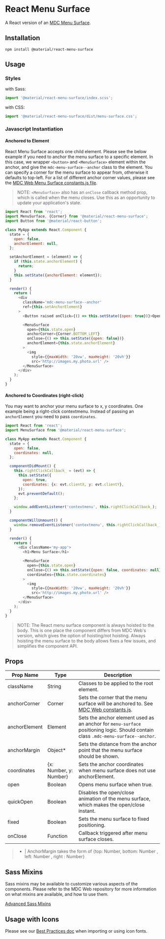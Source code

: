 # React Menu Surface

A React version of an [MDC Menu Surface](https://github.com/material-components/material-components-web/tree/master/packages/mdc-menu-surface).

## Installation

```
npm install @material/react-menu-surface
```

## Usage

### Styles

with Sass:
```js
import '@material/react-menu-surface/index.scss';
```

with CSS:
```js
import '@material/react-menu-surface/dist/menu-surface.css';
```

### Javascript Instantiation

#### Anchored to Element

React Menu Surface accepts one child element. Please see the below example if you need to anchor the menu surface to a specific element. In this case, we wrapper `<button>` and `<MenuSurface>` element within the anchor, and give the `mdc-menu-surface--anchor` class to the element. You can specify a corner for the menu surface to appear from, otherwise it defaults to top-left. For a list of different anchor corner values, please see the [MDC Web Menu Surface constants.js file](https://github.com/material-components/material-components-web/blob/master/packages/mdc-menu-surface/constants.js#L74).

> NOTE: `<MenuSurface>` also has an `onClose` callback method prop, which is called when the menu closes. Use this as an opportunity to update your application's state.

```js
import React from 'react';
import MenuSurface, {Corner} from '@material/react-menu-surface';
import Button from '@material/react-button';

class MyApp extends React.Component {
  state = {
    open: false,
    anchorElement: null,
  };

  setAnchorElement = (element) => {
    if (this.state.anchorElement) {
      return;
    }
    this.setState({anchorElement: element});
  }

  render() {
    return (
      <div
        className='mdc-menu-surface--anchor'
        ref={this.setAnchorElement}
      >
        <Button raised onClick={() => this.setState({open: true})}>Open Menu</Button>

        <MenuSurface
          open={this.state.open}
          anchorCorner={Corner.BOTTOM_LEFT}
          onClose={() => this.setState({open: false})}
          anchorElement={this.state.anchorElement}
        >
          <img
            style={{maxWidth: '20vw', maxHeight: '20vh'}}
            src='http://images.my.photo.url' />
        </MenuSurface>
      </div>
    );
  }
}
```
#### Anchored to Coordinates (right-click)

You may want to anchor your menu surface to x, y coordinates. One example being a right-click contextmenu. Instead of passing an `anchorElement` you need to pass `coordinates`.


```js
import React from 'react';
import MenuSurface from '@material/react-menu-surface';

class MyApp extends React.Component {
  state = {
    open: false,
    coordinates: null,
  };

  componentDidMount() {
    this.rightClickCallback_ = (evt) => {
      this.setState({
        open: true,
        coordinates: {x: evt.clientX, y: evt.clientY},
      });
      evt.preventDefault();
    };

    window.addEventListener('contextmenu', this.rightClickCallback_);
  }

  componentWillUnmount() {
    window.removeEventListener('contextmenu', this.rightClickCallback_);
  }

  render() {
    return (
      <div className='my-app'>
        <h1>Menu Surface</h1>

        <MenuSurface
          open={this.state.open}
          onClose={() => this.setState({open: false, coordinates: null})}
          coordinates={this.state.coordinates}
        >
          <img
            style={{maxWidth: '20vw', maxHeight: '20vh'}}
            src='http://images.my.photo.url' />
        </MenuSurface>
      </div>
    );
  }
}
```

> NOTE: The React menu surface component is always hoisted to the body. This is one place the component differs from MDC Web's version, which gives the option of hoisting/not hoisting. Always hoisting the menu surface to the body allows fixes a few issues, and simplifies the component API.

## Props

Prop Name | Type | Description
--- | --- | ---
className | String | Classes to be applied to the root element.
anchorCorner | Corner | Sets the corner that the menu surface will be anchored to. See [MDC Web constants.js](https://github.com/material-components/material-components-web/blob/master/packages/mdc-menu-surface/constants.js#L74).
anchorElement | Element | Sets the anchor element used as an anchor for `menu-surface` positioning logic. Should contain class `.mdc-menu-surface--anchor`.
anchorMargin | Object* | Sets the distance from the anchor point that the menu surface should be shown.
coordinates | {x: Number, y: Number} | Sets the anchor coordinates when menu surface does not use anchorElement.
open | Boolean | Opens menu surface when true.
quickOpen | Boolean | Disables the open/close animation of the menu surface, which makes the open/close instant.
fixed | Boolean | Sets the menu surface to fixed positioning.
onClose | Function | Callback triggered after menu surface closes.

> * | AnchorMargin takes the form of {top: Number, bottom: Number , left: Number , right : Number}

## Sass Mixins

Sass mixins may be available to customize various aspects of the components. Please refer to the
MDC Web repository for more information on what mixins are available, and how to use them.

[Advanced Sass Mixins](https://github.com/material-components/material-components-web/blob/master/packages/mdc-menu-surface/README.md#advanced-sass-mixins)

## Usage with Icons

Please see our [Best Practices doc](../../docs/best-practices.md#importing-font-icons) when importing or using icon fonts.
